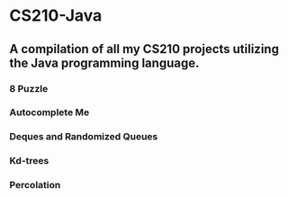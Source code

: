 # CS210-Java
## A compilation of all my CS210 projects utilizing the Java programming language.


### 8 Puzzle


### Autocomplete Me


### Deques and Randomized Queues


### Kd-trees


### Percolation

